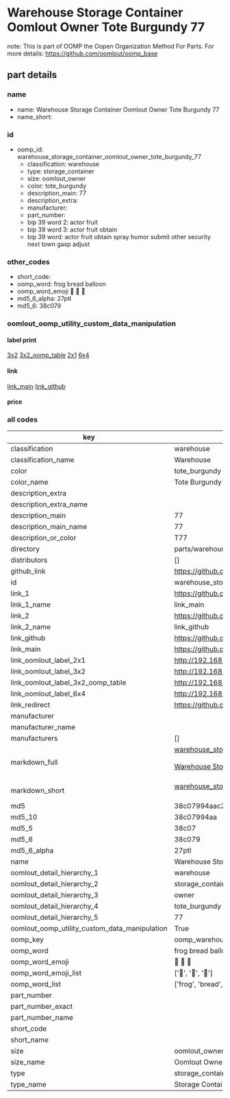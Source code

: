 # Warehouse Storage Container Oomlout Owner Tote Burgundy 77  

note: This is part of OOMP the Oopen Organization Method For Parts. For more details: https://github.com/oomlout/oomp_base

##  part details
  







### name
* name: Warehouse Storage Container Oomlout Owner Tote Burgundy 77
* name_short: 
### id
* oomp_id: warehouse_storage_container_oomlout_owner_tote_burgundy_77
  * classification: warehouse
  * type: storage_container
  * size: oomlout_owner
  * color: tote_burgundy
  * description_main: 77
  * description_extra: 
  * manufacturer: 
  * part_number: 
  * bip 39 word 2: actor fruit
  * bip 39 word 3: actor fruit obtain
  * bip 39 word: actor fruit obtain spray humor submit other security next town gasp adjust

### other_codes
* short_code: 
* oomp_word: frog bread balloon
* oomp_word_emoji :frog: :bread: :balloon:
* md5_6_alpha: 27ptl
* md5_6: 38c079






### oomlout_oomp_utility_custom_data_manipulation
#### label print
[3x2](http://192.168.1.245:1112/?label=oomp%2027ptl)
[3x2_oomp_table](http://192.168.1.108:1112/?label=oomp%2027ptl)
[2x1](http://192.168.1.242:1112/?label=oomp%2027ptl)
[6x4](http://192.168.1.55:1112/?label=oomp%2027ptl)    

#### link

[link_main](https://github.com/oomlout/oomlout_oomp_version_1_messy/tree/main/parts/warehouse_storage_container_oomlout_owner_tote_burgundy_77) [link_github](https://github.com/oomlout/oomlout_oomp_version_1_messy/tree/main/parts/warehouse_storage_container_oomlout_owner_tote_burgundy_77)                             

#### price







### all codes 
| key | value |  
| --- | --- |  
| classification | warehouse |  
| classification_name | Warehouse |  
| color | tote_burgundy |  
| color_name | Tote Burgundy |  
| description_extra |  |  
| description_extra_name |  |  
| description_main | 77 |  
| description_main_name | 77 |  
| description_or_color | T77 |  
| directory | parts/warehouse_storage_container_oomlout_owner_tote_burgundy_77 |  
| distributors | [] |  
| github_link | https://github.com/oomlout/oomlout_oomp_part_src/tree/main/parts/warehouse_storage_container_oomlout_owner_tote_burgundy_77 |  
| id | warehouse_storage_container_oomlout_owner_tote_burgundy_77 |  
| link_1 | https://github.com/oomlout/oomlout_oomp_version_1_messy/tree/main/parts/warehouse_storage_container_oomlout_owner_tote_burgundy_77 |  
| link_1_name | link_main |  
| link_2 | https://github.com/oomlout/oomlout_oomp_version_1_messy/tree/main/parts/warehouse_storage_container_oomlout_owner_tote_burgundy_77 |  
| link_2_name | link_github |  
| link_github | https://github.com/oomlout/oomlout_oomp_version_1_messy/tree/main/parts/warehouse_storage_container_oomlout_owner_tote_burgundy_77 |  
| link_main | https://github.com/oomlout/oomlout_oomp_version_1_messy/tree/main/parts/warehouse_storage_container_oomlout_owner_tote_burgundy_77 |  
| link_oomlout_label_2x1 | http://192.168.1.242:1112/?label=oomp%2027ptl |  
| link_oomlout_label_3x2 | http://192.168.1.245:1112/?label=oomp%2027ptl |  
| link_oomlout_label_3x2_oomp_table | http://192.168.1.108:1112/?label=oomp%2027ptl |  
| link_oomlout_label_6x4 | http://192.168.1.55:1112/?label=oomp%2027ptl |  
| link_redirect | https://github.com/oomlout/oomlout_oomp_version_1_messy/tree/main/parts/warehouse_storage_container_oomlout_owner_tote_burgundy_77 |  
| manufacturer |  |  
| manufacturer_name |  |  
| manufacturers | [] |  
| markdown_full | [warehouse_storage_container_oomlout_owner_tote_burgundy_77](none)<br>[](none)<br>[Warehouse Storage Container Oomlout Owner Tote Burgundy 77](none)<br><br> |  
| markdown_short | [warehouse_storage_container_oomlout_owner_tote_burgundy_77](none)<br><br> |  
| md5 | 38c07994aac2d3a360378d2f31177015 |  
| md5_10 | 38c07994aa |  
| md5_5 | 38c07 |  
| md5_6 | 38c079 |  
| md5_6_alpha | 27ptl |  
| name | Warehouse Storage Container Oomlout Owner Tote Burgundy 77 |  
| oomlout_detail_hierarchy_1 | warehouse |  
| oomlout_detail_hierarchy_2 | storage_container |  
| oomlout_detail_hierarchy_3 | owner |  
| oomlout_detail_hierarchy_4 | tote_burgundy |  
| oomlout_detail_hierarchy_5 | 77 |  
| oomlout_oomp_utility_custom_data_manipulation | True |  
| oomp_key | oomp_warehouse_storage_container_oomlout_owner_tote_burgundy_77 |  
| oomp_word | frog bread balloon |  
| oomp_word_emoji | :frog: :bread: :balloon: |  
| oomp_word_emoji_list | [':frog:', ':bread:', ':balloon:'] |  
| oomp_word_list | ['frog', 'bread', 'balloon'] |  
| part_number |  |  
| part_number_exact |  |  
| part_number_name |  |  
| short_code |  |  
| short_name |  |  
| size | oomlout_owner |  
| size_name | Oomlout Owner |  
| type | storage_container |  
| type_name | Storage Container |  
